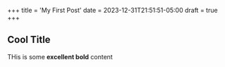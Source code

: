 +++
title = 'My First Post'
date = 2023-12-31T21:51:51-05:00
draft = true
+++

## Cool Title

THis is some **excellent bold** content

